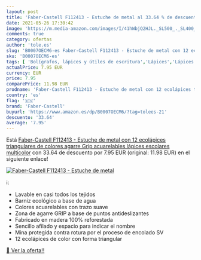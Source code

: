 ```yaml
---
layout: post
title: 'Faber-Castell F112413 - Estuche de metal al 33.64 % de descuento'
date: 2021-05-26 17:30:42
image: 'https://m.media-amazon.com/images/I/41hWbjQ2HJL._SL500_._SL400_.jpg'
comments: true
category: ofertas
author: 'tole.es'
slug: 'B0007OECM6-es Faber-Castell F112413 - Estuche de metal con 12 ecolápices...'
sku: 'B0007OECM6-es'
tags: [ 'Bolígrafos, lápices y útiles de escritura','Lápices','Lápices de colores para adultos','Oficina y papelería','faber-castell','lápices', ]
actualPrice: 7.95 EUR
currency: EUR
price: 7.95
comparePrice: 11.98 EUR
prodname: 'Faber-Castell F112413 - Estuche de metal con 12 ecolápices triangulares de colores  agarre Grip  acuarelables  lápices escolares  multicolor'
country: 'es'
flag: '🇪🇸'
brand: 'Faber-Castell'
buyurl: 'https://www.amazon.es/dp/B0007OECM6/?tag=tolees-21'
descuento: '33.64'
average: '7.95'
---
```


Está [Faber-Castell F112413 - Estuche de metal con 12 ecolápices triangulares de colores  agarre Grip  acuarelables  lápices escolares  multicolor](https://www.amazon.es/dp/B0007OECM6/?tag=tolees-21) con 33.64 de descuento por 7.95 EUR (original: 11.98 EUR) en el siguiente enlace!

[![Faber-Castell F112413 - Estuche de metal](https://m.media-amazon.com/images/I/41hWbjQ2HJL._SL500_._SL400_.jpg)](https://www.amazon.es/dp/B0007OECM6/?tag=tolees-21)

ℹ️:

- Lavable en casi todos los tejidos
- Barniz ecológico a base de agua
- Colores acuarelables con trazo suave
- Zona de agarre GRIP a base de puntos antideslizantes
- Fabricado en madera 100% reforestada
- Sencillo afilado y espacio para indicar el nombre
- Mina protegida contra rotura por el proceso de encolado SV
- 12 ecolápices de color con forma triangular

[🛒 Ver la oferta!!](https://www.amazon.es/dp/B0007OECM6/?tag=tolees-21)

